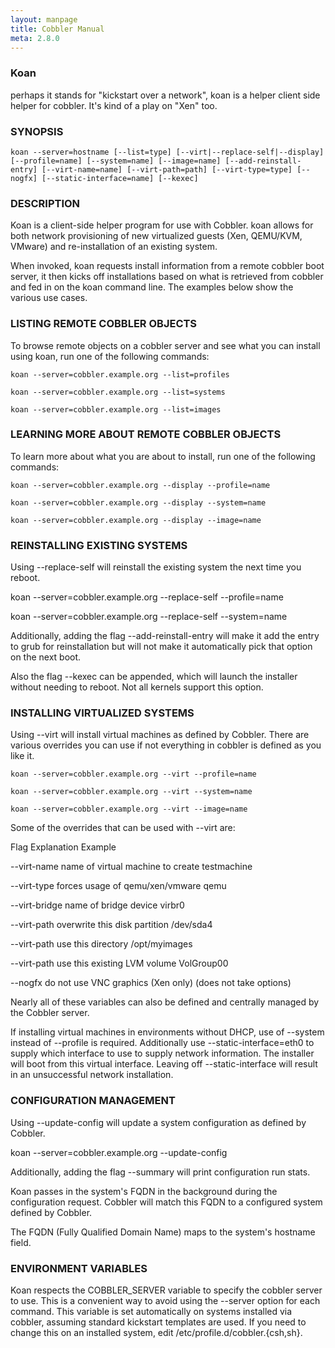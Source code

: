 ```yaml
---
layout: manpage
title: Cobbler Manual
meta: 2.8.0
---
```

### Koan

perhaps it stands for "kickstart over a network", koan is a helper client side helper for cobbler.  It's kind of a play on "Xen" too.

### SYNOPSIS

    koan --server=hostname [--list=type] [--virt|--replace-self|--display] [--profile=name] [--system=name] [--image=name] [--add-reinstall-entry] [--virt-name=name] [--virt-path=path] [--virt-type=type] [--nogfx] [--static-interface=name] [--kexec]

### DESCRIPTION
 
Koan is a client-side helper program for use with Cobbler.  koan allows for both network provisioning of new virtualized guests (Xen, QEMU/KVM, VMware) and re-installation of an existing system.  

When invoked, koan requests install information from a remote cobbler boot server, it then kicks off installations based on what is retrieved from cobbler and fed in on the koan command line.   The examples below show the various use cases.

### LISTING REMOTE COBBLER OBJECTS

To browse remote objects on a cobbler server and see what you can install using koan, run one of the following commands:

    koan --server=cobbler.example.org --list=profiles

    koan --server=cobbler.example.org --list=systems

    koan --server=cobbler.example.org --list=images

### LEARNING MORE ABOUT REMOTE COBBLER OBJECTS

To learn more about what you are about to install, run one of the following commands:

    koan --server=cobbler.example.org --display --profile=name

    koan --server=cobbler.example.org --display --system=name

    koan --server=cobbler.example.org --display --image=name

### REINSTALLING EXISTING SYSTEMS

Using --replace-self will reinstall the existing system the next time you reboot.

   koan --server=cobbler.example.org --replace-self --profile=name

   koan --server=cobbler.example.org --replace-self --system=name

Additionally, adding the flag --add-reinstall-entry will make it add the entry to grub for reinstallation
but will not make it automatically pick that option on the next boot.

Also the flag --kexec can be appended, which will launch the installer without needing to reboot.  Not
all kernels support this option.

### INSTALLING VIRTUALIZED SYSTEMS

Using --virt will install virtual machines as defined by Cobbler.  There are various
overrides you can use if not everything in cobbler is defined as you like it.

    koan --server=cobbler.example.org --virt --profile=name

    koan --server=cobbler.example.org --virt --system=name

    koan --server=cobbler.example.org --virt --image=name

Some of the overrides that can be used with --virt are:

Flag                Explanation                             Example

--virt-name         name of virtual machine to create       testmachine

--virt-type         forces usage of qemu/xen/vmware         qemu

--virt-bridge       name of bridge device                   virbr0

--virt-path         overwrite this disk partition           /dev/sda4

--virt-path         use this directory                      /opt/myimages

--virt-path         use this existing LVM volume            VolGroup00

--nogfx             do not use VNC graphics (Xen only)      (does not take options)

Nearly all of these variables can also be defined and centrally managed by the Cobbler server.

If installing virtual machines in environments without DHCP, use of --system instead of --profile is required.  Additionally use --static-interface=eth0 to supply which interface to use to supply network information.  The installer will boot from this virtual interface.  Leaving off --static-interface will result in an unsuccessful network installation.

### CONFIGURATION MANAGEMENT

Using --update-config will update a system configuration as defined by Cobbler.

koan --server=cobbler.example.org --update-config

Additionally, adding the flag --summary will print configuration run stats.

Koan passes in the system's FQDN in the background during the configuration request. Cobbler will match this FQDN to a configured system defined by Cobbler.

The FQDN (Fully Qualified Domain Name) maps to the system's hostname field.

### ENVIRONMENT VARIABLES

Koan respects the COBBLER_SERVER variable to specify the cobbler server to use.  This is a convenient way to avoid using the --server option for each command.  This variable is set automatically on systems installed via cobbler, assuming standard kickstart templates are used.  If you need to change this on an installed system, edit /etc/profile.d/cobbler.{csh,sh}.

